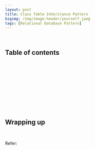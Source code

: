 ```yaml
---
layout: post
title: Class Table Inheritance Pattern
bigimg: /img/image-header/yourself.jpeg
tags: [Relational Database Pattern]
---
```





<br>

## Table of contents





<br>

## 






<br>

## 






<br>

## 





<br>

## Wrapping up




<br>

Refer:

[]()